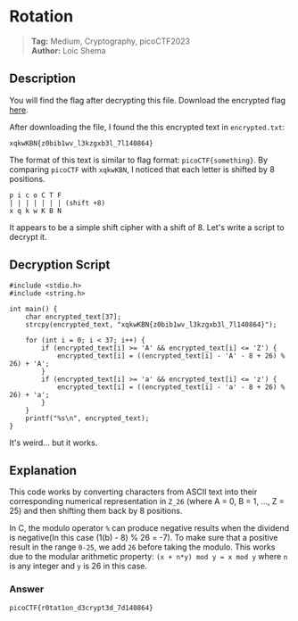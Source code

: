 
# Rotation

> **Tag:** Medium, Cryptography, picoCTF2023  
> **Author:** Loic Shema

## Description

You will find the flag after decrypting this file. Download the encrypted flag [here](https://artifacts.picoctf.net/c/391/encrypted.txt).

After downloading the file, I found the this encrypted text in `encrypted.txt`:

```
xqkwKBN{z0bib1wv_l3kzgxb3l_7l140864}
```

The format of this text is similar to flag format: `picoCTF{something}`. By comparing `picoCTF` with `xqkwKBN`, I noticed that each letter is shifted by 8 positions.

```
p i c o C T F
| | | | | | | (shift +8)
x q k w K B N
```

It appears to be a simple shift cipher with a shift of 8.
Let's write a script to decrypt it.

## Decryption Script

```
#include <stdio.h>
#include <string.h>

int main() {
    char encrypted_text[37];
    strcpy(encrypted_text, "xqkwKBN{z0bib1wv_l3kzgxb3l_7l140864}");
    
    for (int i = 0; i < 37; i++) {
        if (encrypted_text[i] >= 'A' && encrypted_text[i] <= 'Z') {
            encrypted_text[i] = ((encrypted_text[i] - 'A' - 8 + 26) % 26) + 'A';
        }
        if (encrypted_text[i] >= 'a' && encrypted_text[i] <= 'z') {
            encrypted_text[i] = ((encrypted_text[i] - 'a' - 8 + 26) % 26) + 'a';
        }
    }
    printf("%s\n", encrypted_text);
}
```
It's weird... but it works.
## Explanation

This code works by converting characters from ASCII text into their corresponding numerical representation in `Z_26` (where A = 0, B = 1, ..., Z = 25) and then shifting them back by 8 positions.

In C, the modulo operator `%` can produce negative results when the dividend is negative(In this case (1(b) - 8) % 26 = -7).
To make sure that a positive result in the range `0-25`, we add `26` before taking the modulo. This works due to the modular arithmetic property: 
`(x + n*y) mod y = x mod y`
where `n` is any integer and `y` is 26 in this case.

### Answer
`picoCTF{r0tat1on_d3crypt3d_7d140864}`


